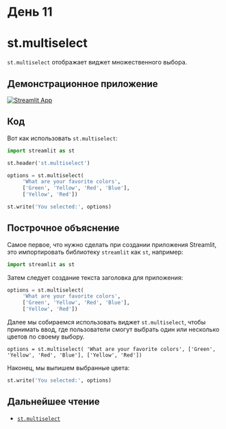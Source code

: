# День 11

# **st.multiselect**

`st.multiselect` отображает виджет множественного выбора.

## **Демонстрационное приложение**

[![Streamlit App](https://static.streamlit.io/badges/streamlit_badge_black_white.svg)](https://share.streamlit.io/dataprofessor/st.multiselect/)

## **Код**

Вот как использовать `st.multiselect`:

```python
import streamlit as st

st.header('st.multiselect')

options = st.multiselect(
     'What are your favorite colors',
     ['Green', 'Yellow', 'Red', 'Blue'],
     ['Yellow', 'Red'])

st.write('You selected:', options)
```

## **Построчное объяснение**

Самое первое, что нужно сделать при создании приложения Streamlit, это импортировать библиотеку `streamlit` как `st`, например:

```python
import streamlit as st
```

Затем следует создание текста заголовка для приложения:

```python
options = st.multiselect(
     'What are your favorite colors',
     ['Green', 'Yellow', 'Red', 'Blue'],
     ['Yellow', 'Red'])
```

Далее мы собираемся использовать виджет `st.multiselect`, чтобы принимать ввод, где пользователи смогут выбрать один или несколько цветов по своему выбору.

`options = st.multiselect(
     'What are your favorite colors',
     ['Green', 'Yellow', 'Red', 'Blue'],
     ['Yellow', 'Red'])`

Наконец, мы выпишем выбранные цвета:
```python
st.write('You selected:', options)
```

## **Дальнейшее чтение**

- [`st.multiselect`](https://docs.streamlit.io/library/api-reference/widgets/st.multiselect)
